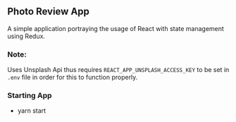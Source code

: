 ## Photo Review App

A simple application portraying the usage of React with state management using Redux.

### Note:
Uses Unsplash Api thus requires `REACT_APP_UNSPLASH_ACCESS_KEY` to be set in `.env` file in order for this to function properly.

### Starting App
* yarn start

